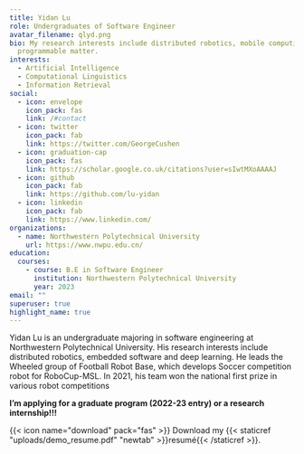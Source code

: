 ```yaml
---
title: Yidan Lu
role: Undergraduates of Software Engineer
avatar_filename: qlyd.png
bio: My research interests include distributed robotics, mobile computing and
  programmable matter.
interests:
  - Artificial Intelligence
  - Computational Linguistics
  - Information Retrieval
social:
  - icon: envelope
    icon_pack: fas
    link: /#contact
  - icon: twitter
    icon_pack: fab
    link: https://twitter.com/GeorgeCushen
  - icon: graduation-cap
    icon_pack: fas
    link: https://scholar.google.co.uk/citations?user=sIwtMXoAAAAJ
  - icon: github
    icon_pack: fab
    link: https://github.com/lu-yidan
  - icon: linkedin
    icon_pack: fab
    link: https://www.linkedin.com/
organizations:
  - name: Northwestern Polytechnical University
    url: https://www.nwpu.edu.cn/
education:
  courses:
    - course: B.E in Software Engineer
      institution: Northwestern Polytechnical University
      year: 2023
email: ""
superuser: true
highlight_name: true
---
```

Yidan Lu is an undergraduate majoring in software engineering at Northwestern Polytechnical University. His research interests include distributed robotics, embedded software and deep learning. He leads the Wheeled group of Football Robot Base, which develops Soccer competition robot for RoboCup-MSL. In 2021, his team won the national first prize in various robot competitions

**I’m applying for a graduate program (2022-23 entry) or a research internship!!!**

{{< icon name="download" pack="fas" >}} Download my {{< staticref "uploads/demo_resume.pdf" "newtab" >}}resumé{{< /staticref >}}.